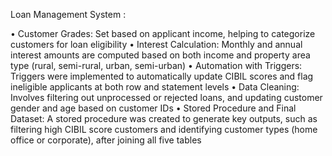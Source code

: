 Loan Management System :

•	Customer Grades: Set based on applicant income, helping to categorize customers for loan eligibility
•	Interest Calculation: Monthly and annual interest amounts are computed based on both income and property area type (rural, semi-rural, urban, semi-urban)
•	Automation with Triggers: Triggers were implemented to automatically update CIBIL scores and flag ineligible applicants at both row and statement levels
•	Data Cleaning: Involves filtering out unprocessed or rejected loans, and updating customer gender and age based on customer IDs
•	Stored Procedure and Final Dataset: A stored procedure was created to generate key outputs, such as filtering high CIBIL score customers and identifying 
                                      customer types (home office or corporate), after joining all five tables
